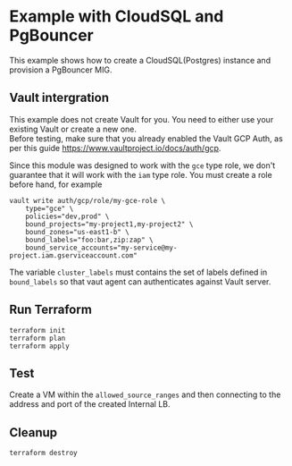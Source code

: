 # Example with CloudSQL and PgBouncer  

This example shows how to create a CloudSQL(Postgres) instance and provision a PgBouncer MIG.  

## Vault intergration  

This example does not create Vault for you. You need to either use your existing Vault or create a new one.  
Before testing, make sure that you already enabled the Vault GCP Auth, as per this guide https://www.vaultproject.io/docs/auth/gcp.  

Since this module was designed to work with the `gce` type role, we don't guarantee that it will work with the `iam` type role. You must create a role before hand, for example  

```
vault write auth/gcp/role/my-gce-role \
    type="gce" \
    policies="dev,prod" \
    bound_projects="my-project1,my-project2" \
    bound_zones="us-east1-b" \
    bound_labels="foo:bar,zip:zap" \
    bound_service_accounts="my-service@my-project.iam.gserviceaccount.com"
```

The variable `cluster_labels` must contains the set of labels defined in `bound_labels` so that vaut agent can authenticates against Vault server.  

## Run Terraform  

```
terraform init
terraform plan
terraform apply
```

## Test  

Create a VM within the `allowed_source_ranges` and then connecting to the address and port of the created Internal LB.  

## Cleanup  

```
terraform destroy
```